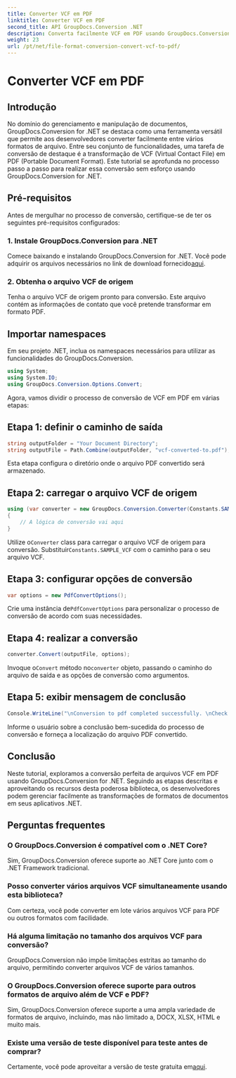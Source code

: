 ```yaml
---
title: Converter VCF em PDF
linktitle: Converter VCF em PDF
second_title: API GroupDocs.Conversion .NET
description: Converta facilmente VCF em PDF usando GroupDocs.Conversion for .NET. Simplifique suas tarefas de gerenciamento de documentos com esta solução intuitiva.
weight: 23
url: /pt/net/file-format-conversion-convert-vcf-to-pdf/
---
```


# Converter VCF em PDF

## Introdução
No domínio do gerenciamento e manipulação de documentos, GroupDocs.Conversion for .NET se destaca como uma ferramenta versátil que permite aos desenvolvedores converter facilmente entre vários formatos de arquivo. Entre seu conjunto de funcionalidades, uma tarefa de conversão de destaque é a transformação de VCF (Virtual Contact File) em PDF (Portable Document Format). Este tutorial se aprofunda no processo passo a passo para realizar essa conversão sem esforço usando GroupDocs.Conversion for .NET.
## Pré-requisitos
Antes de mergulhar no processo de conversão, certifique-se de ter os seguintes pré-requisitos configurados:
### 1. Instale GroupDocs.Conversion para .NET
 Comece baixando e instalando GroupDocs.Conversion for .NET. Você pode adquirir os arquivos necessários no link de download fornecido[aqui](https://releases.groupdocs.com/conversion/net/).
### 2. Obtenha o arquivo VCF de origem
Tenha o arquivo VCF de origem pronto para conversão. Este arquivo contém as informações de contato que você pretende transformar em formato PDF.

## Importar namespaces
Em seu projeto .NET, inclua os namespaces necessários para utilizar as funcionalidades do GroupDocs.Conversion.

```csharp
using System;
using System.IO;
using GroupDocs.Conversion.Options.Convert;
```

Agora, vamos dividir o processo de conversão de VCF em PDF em várias etapas:
## Etapa 1: definir o caminho de saída
```csharp
string outputFolder = "Your Document Directory";
string outputFile = Path.Combine(outputFolder, "vcf-converted-to.pdf");
```
Esta etapa configura o diretório onde o arquivo PDF convertido será armazenado.
## Etapa 2: carregar o arquivo VCF de origem
```csharp
using (var converter = new GroupDocs.Conversion.Converter(Constants.SAMPLE_VCF))
{
    // A lógica de conversão vai aqui
}
```
 Utilize o`Converter` class para carregar o arquivo VCF de origem para conversão. Substituir`Constants.SAMPLE_VCF` com o caminho para o seu arquivo VCF.
## Etapa 3: configurar opções de conversão
```csharp
var options = new PdfConvertOptions();
```
 Crie uma instância de`PdfConvertOptions` para personalizar o processo de conversão de acordo com suas necessidades.
## Etapa 4: realizar a conversão
```csharp
converter.Convert(outputFile, options);
```
 Invoque o`Convert` método no`converter` objeto, passando o caminho do arquivo de saída e as opções de conversão como argumentos.
## Etapa 5: exibir mensagem de conclusão
```csharp
Console.WriteLine("\nConversion to pdf completed successfully. \nCheck output in {0}", outputFolder);
```
Informe o usuário sobre a conclusão bem-sucedida do processo de conversão e forneça a localização do arquivo PDF convertido.

## Conclusão
Neste tutorial, exploramos a conversão perfeita de arquivos VCF em PDF usando GroupDocs.Conversion for .NET. Seguindo as etapas descritas e aproveitando os recursos desta poderosa biblioteca, os desenvolvedores podem gerenciar facilmente as transformações de formatos de documentos em seus aplicativos .NET.
## Perguntas frequentes
### O GroupDocs.Conversion é compatível com o .NET Core?
Sim, GroupDocs.Conversion oferece suporte ao .NET Core junto com o .NET Framework tradicional.
### Posso converter vários arquivos VCF simultaneamente usando esta biblioteca?
Com certeza, você pode converter em lote vários arquivos VCF para PDF ou outros formatos com facilidade.
### Há alguma limitação no tamanho dos arquivos VCF para conversão?
GroupDocs.Conversion não impõe limitações estritas ao tamanho do arquivo, permitindo converter arquivos VCF de vários tamanhos.
### O GroupDocs.Conversion oferece suporte para outros formatos de arquivo além de VCF e PDF?
Sim, GroupDocs.Conversion oferece suporte a uma ampla variedade de formatos de arquivo, incluindo, mas não limitado a, DOCX, XLSX, HTML e muito mais.
### Existe uma versão de teste disponível para teste antes de comprar?
Certamente, você pode aproveitar a versão de teste gratuita em[aqui](https://releases.groupdocs.com/).